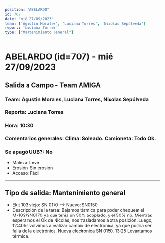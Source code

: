 ```yaml
---
position: "ABELARDO"
id: 707
date: "mié 27/09/2023"
team: ['Agustin Morales', 'Luciana Torres', 'Nicolas Sepúlveda']
report: "Luciana Torres"
type: ["Mantenimiento General"]
---
```


# ABELARDO (id=707) - mié 27/09/2023
## Salida a Campo - Team AMIGA
### Team: Agustin Morales, Luciana Torres, Nicolas Sepúlveda
### Reporta: Luciana Torres
### Hora: 10:30
### Comentarios generales: Clima: Soleado.   Camioneta: Todo Ok. 
### Se apagó UUB?: No 
- Maleza: Leve
- Erosión: Sin erosión
- Acceso: Fácil
---------
## Tipo de salida: Mantenimiento general
   - Ekit 103 viejo: SN 0170 --> Nuevo: SN0150
   - Descripción de la tarea: Bajamos térmica para poder chequear el  
M-103/SN0170 ya que tenía un 50% acoplado, y el 50% no. Mientras esperamos el Ok de Nicolás, nos trasladamos a otra posición. Luego, 12:40hs volvimos a realizar cambio de electrónica, ya que podría ser falla de la electrónica. 
Nueva electronica SN 0150.
13:25 Levantamos térmica. 
